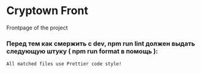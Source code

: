 # Cryptown Front

Frontpage of the project

### Перед тем как смержить с dev, npm run lint должен выдать следующую штуку ( npm run format в помощь ):

`All matched files use Prettier code style!`
